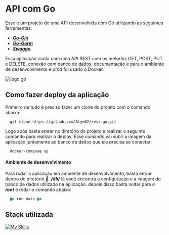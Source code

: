 
# API com Go

Esse é um projeto de uma API desenvolvida com Go utilizando as seguintes ferramentas:
- <a href="https://gin-gonic.com">***Go-Gin***</a>
- <a href="https://gorm.io/index.html">***Go-Gorm***</a>
- <a href="https://github.com/swaggo/swag">***Swaggo***</a>

Essa aplicação conta com uma API REST com os métodos GET, POST, PUT e DELETE, conexão com banco de dados, documentação e para o ambiente de desenvolvimento e prod foi usado o Docker.

![logo go](https://go.dev/images/gophers/ladder.svg)

## Como fazer deploy da aplicação

Primeiro de tudo é preciso fazer um clone do projeto com o comando abaixo:
```github
  git clone https://github.com/Alym62/rest-go.git 
```

Logo após basta entrar no diretório do projeto e realizar o seguinte comando para realizar o deploy. Esse comando vai subir a imagem da aplicação juntamente ao banco de dados que ele precisa se conectar:
```docker
  docker-compose up
```

#### Ambiente de desenvolvimento

Para rodar a aplicação em ambiente de desenvolvimento, basta entrar dentro do diretório ***📂 ./db/*** lá você encontra a configuração e a imagem do banco de dados utilizado na aplicação. depois disso basta voltar para o ***root*** e rodar o comando abaixo:
```go
  go run main.go
```

## Stack utilizada

[![My Skills](https://skillicons.dev/icons?i=go,postgres,docker&perline=3)](https://skillicons.dev)


